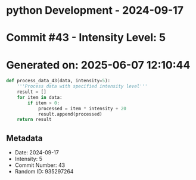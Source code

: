 ﻿# python Development - 2024-09-17
# Commit #43 - Intensity Level: 5
# Generated on: 2025-06-07 12:10:44
```python
def process_data_43(data, intensity=5):
    '''Process data with specified intensity level'''
    result = []
    for item in data:
        if item > 0:
            processed = item * intensity + 20
            result.append(processed)
    return result
```
## Metadata
- Date: 2024-09-17
- Intensity: 5
- Commit Number: 43
- Random ID: 935297264
